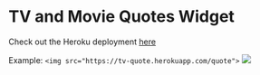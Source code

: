 # TV and Movie Quotes Widget

Check out the Heroku deployment [here](https://tv-quote.herokuapp.com)

Example: `<img src="https://tv-quote.herokuapp.com/quote">`
<img src="https://tv-quote.herokuapp.com/quote">
